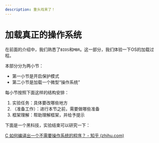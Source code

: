 ```yaml
---
description: 重头戏来了！
---
```


# 加载真正的操作系统

在前面的介绍中，我们熟悉了`BIOS`和`MBR`。这一部分，我们体验一下OS的加载过程。

本部分分为两小节：

* 第一小节是开启保护模式
* 第二小节是加载一个微型“操作系统”

每小节按照下面这样的结构安排：

1. 实验任务：具体要改哪些地方
2. （准备工作）：进行本节之前，需要做哪些准备
3. 框架理解：帮助理解框架，并给予提示

下面是一个黑科技，实验结束可以研究一下：

[C 如何编译出一个不需要操作系统的程序？ - 知乎 (zhihu.com)](https://www.zhihu.com/question/49580321/answer/287557834?ADUIN=1263522794\&ADSESSION=1645021658\&ADTAG=CLIENT.QQ.5845\_.0\&ADPUBNO=27178)
